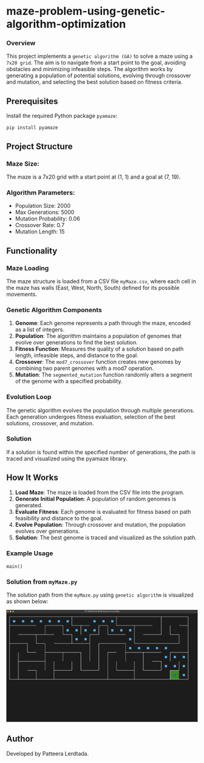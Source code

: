 # maze-problem-using-genetic-algorithm-optimization

### Overview
This project implements a `genetic algorithm (GA)` to solve a maze using a `7x20 grid`. The aim is to navigate from a start point to the goal, avoiding obstacles and minimizing infeasible steps. The algorithm works by generating a population of potential solutions, evolving through crossover and mutation, and selecting the best solution based on fitness criteria.

## Prerequisites

Install the required Python package `pyamaze`:

```
pip install pyamaze 
```

## Project Structure
### Maze Size: 
The maze is a 7x20 grid with a start point at (1, 1) and a goal at (7, 19).
### Algorithm Parameters:
- Population Size: 2000
- Max Generations: 5000
- Mutation Probability: 0.06
- Crossover Rate: 0.7
- Mutation Length: 15

## Functionality
### Maze Loading
The maze structure is loaded from a CSV file `myMaze.csv`, where each cell in the maze has walls (East, West, North, South) defined for its possible movements.

### Genetic Algorithm Components
1. **Genome**: Each genome represents a path through the maze, encoded as a list of integers.
2. **Population**: The algorithm maintains a population of genomes that evolve over generations to find the best solution.
3. **Fitness Function**: Measures the quality of a solution based on path length, infeasible steps, and distance to the goal.
4. **Crossover**: The `mod7_crossover` function creates new genomes by combining two parent genomes with a mod7 operation.
5. **Mutation**: The `segmented_mutation` function randomly alters a segment of the genome with a specified probability.

### Evolution Loop
The genetic algorithm evolves the population through multiple generations. Each generation undergoes fitness evaluation, selection of the best solutions, crossover, and mutation.

### Solution
If a solution is found within the specified number of generations, the path is traced and visualized using the pyamaze library.

## How It Works
1. **Load Maze**: The maze is loaded from the CSV file into the program.
2. **Generate Initial Population**: A population of random genomes is generated.
3. **Evaluate Fitness**: Each genome is evaluated for fitness based on path feasibility and distance to the goal.
4. **Evolve Population**: Through crossover and mutation, the population evolves over generations.
5. **Solution**: The best genome is traced and visualized as the solution path.

### Example Usage
```
main()
```
### **Solution from `myMaze.py`**

The solution path from the `myMaze.py` using `genetic algorithm` is visualized as shown below:

![Final Solution](/output/final_solution.png)

## Author
Developed by Patteera Lerdtada.
